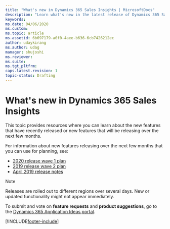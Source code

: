 ```yaml
---
title: "What's new in Dynamics 365 Sales Insights | MicrosoftDocs"
description: "Learn what's new in the latest release of Dynamics 365 Sales Insights."
keywords: 
ms.date: 04/06/2020
ms.custom: 
ms.topic: article
ms.assetid: 6b697179-a0f0-4aee-b636-6cb7426212ec
author: udaykirang
ms.author: udag
manager: shujoshi
ms.reviewer: 
ms.suite: 
ms.tgt_pltfrm: 
caps.latest.revision: 1
topic-status: Drafting
---
```


# What's new in Dynamics 365 Sales Insights

This topic provides resources where you can learn about the new features that have recently released or new features that will be releasing over the next few months.

For information about new features releasing over the next few months that you can use for planning, see:
- [2020 release wave 1 plan](/dynamics365-release-plan/2020wave1/artificial-intelligence/dynamics365-sales-insights/planned-features)  
- [2019 release wave 2 plan](/dynamics365-release-plan/2019wave2/artificial-intelligence/dynamics365-sales-insights/planned-features)
- [April 2019 release notes](/business-applications-release-notes/April19/artificial-intelligence/dynamics365-ai-sales/planned-features)


> [!NOTE]
> Releases are rolled out to different regions over several days. New or updated functionality might not appear immediately.

To submit and vote on **feature requests** and **product suggestions**, go to the [Dynamics 365 Application Ideas portal](https://experience.dynamics.com/ideas/categories/?forum=5f82c7ac-92b0-e811-a96a-000d3a1bece3&forumName=Dynamics%20365%20Sales).


[!INCLUDE[footer-include](../includes/footer-banner.md)]

